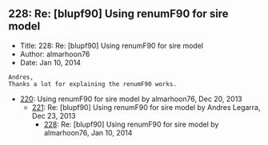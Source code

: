 ## 228: Re: [blupf90] Using renumF90 for sire model

- Title: 228: Re: [blupf90] Using renumF90 for sire model
- Author: almarhoon76
- Date: Jan 10, 2014

```
Andres,
Thanks a lot for explaining the renumF90 works.
```

- [220](0220.md): Using renumF90 for sire model by almarhoon76, Dec 20, 2013
    - [221](0221.md): Re: [blupf90] Using renumF90 for sire model by Andres Legarra, Dec 23, 2013
        - [228](0228.md): Re: [blupf90] Using renumF90 for sire model by almarhoon76, Jan 10, 2014
